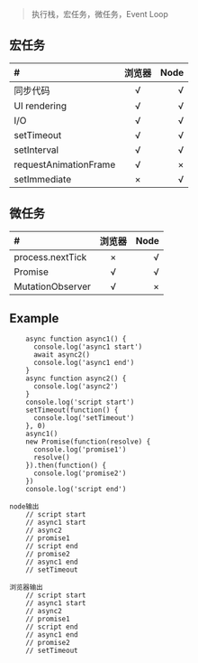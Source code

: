 > 执行栈，宏任务，微任务，Event Loop

## 宏任务 ##
#|浏览器|Node
:-|:-:|-:
同步代码|√|√
UI rendering|√|√
I/O|√|√
setTimeout|√|√
setInterval|√|√
requestAnimationFrame|√|×
setImmediate|×|√

## 微任务 ##
#|浏览器|Node
:-|:-:|-:
process.nextTick|×|√
Promise|√|√
MutationObserver|√|×

## Example ##
```
    async function async1() {
      console.log('async1 start')
      await async2()
      console.log('async1 end')
    }
    async function async2() {
      console.log('async2')
    }
    console.log('script start')
    setTimeout(function() {
      console.log('setTimeout')
    }, 0)
    async1()
    new Promise(function(resolve) {
      console.log('promise1')
      resolve()
    }).then(function() {
      console.log('promise2')
    })
    console.log('script end')

node输出
    // script start
    // async1 start
    // async2
    // promise1
    // script end
    // promise2
    // async1 end
    // setTimeout

浏览器输出
    // script start
    // async1 start
    // async2
    // promise1
    // script end
    // async1 end
    // promise2
    // setTimeout
```
